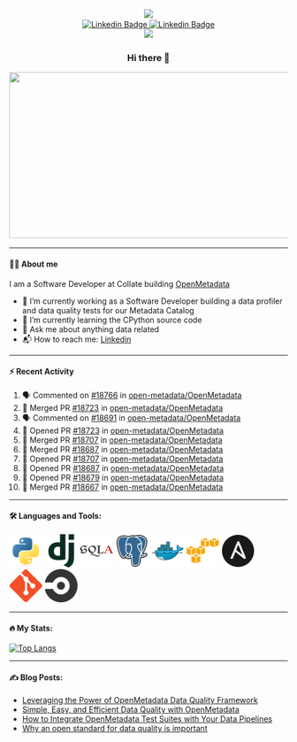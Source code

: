 <div id="header" align="center">
  <img src="https://media.giphy.com/media/5eLDrEaRGHegx2FeF2/giphy.gif" width="100"/>
</div>
<div id="badges" align="center">
  <a href="https://www.linkedin.com/in/teddycrepineau/">
    <img src="https://shields.io/badge/Linkedin-blue?logo=linkedin&logoColor=white&style=for-the-badge" alt="Linkedin Badge"/>
  </a>
  <a href="https://medium.com/@teddycrpineau">
    <img src="https://shields.io/badge/Medium-black?logo=medium&logoColor=white&style=for-the-badge" alt="Linkedin Badge"/>
  </a>
</div>
<div align="center">
  <img src="https://komarev.com/ghpvc/?username=TeddyCr&color=blue&style=flat-square" />
</div>

<h3 align="center">
Hi there 👋
</h3>
<div align="center">
  <img src="https://media.giphy.com/media/L8K62iTDkzGX6/giphy.gif" width="600" height="300"/>
</div>

---

#### :technologist: About me
I am a Software Developer at Collate building <a href="https://open-metadata.org"/>OpenMetadata</a>
- 🔭 I’m currently working as a Software Developer building a data profiler and data quality tests for our Metadata Catalog
- 🐍 I’m currently learning the CPython source code
- 💬 Ask me about anything data related
- 📬 How to reach me: [Linkedin](https://shields.io/badge/Linkedin-blue?logo=linkedin&logoColor=white&style=for-the-badge)

---

#### ⚡️ Recent Activity
<!--START_SECTION:activity-->
1. 🗣 Commented on [#18766](https://github.com/open-metadata/OpenMetadata/pull/18766#issuecomment-2497104966) in [open-metadata/OpenMetadata](https://github.com/open-metadata/OpenMetadata)
2. 🎉 Merged PR [#18723](https://github.com/open-metadata/OpenMetadata/pull/18723) in [open-metadata/OpenMetadata](https://github.com/open-metadata/OpenMetadata)
3. 🗣 Commented on [#18691](https://github.com/open-metadata/OpenMetadata/issues/18691#issuecomment-2490782569) in [open-metadata/OpenMetadata](https://github.com/open-metadata/OpenMetadata)
4. 💪 Opened PR [#18723](https://github.com/open-metadata/OpenMetadata/pull/18723) in [open-metadata/OpenMetadata](https://github.com/open-metadata/OpenMetadata)
5. 🎉 Merged PR [#18707](https://github.com/open-metadata/OpenMetadata/pull/18707) in [open-metadata/OpenMetadata](https://github.com/open-metadata/OpenMetadata)
6. 🎉 Merged PR [#18687](https://github.com/open-metadata/OpenMetadata/pull/18687) in [open-metadata/OpenMetadata](https://github.com/open-metadata/OpenMetadata)
7. 💪 Opened PR [#18707](https://github.com/open-metadata/OpenMetadata/pull/18707) in [open-metadata/OpenMetadata](https://github.com/open-metadata/OpenMetadata)
8. 💪 Opened PR [#18687](https://github.com/open-metadata/OpenMetadata/pull/18687) in [open-metadata/OpenMetadata](https://github.com/open-metadata/OpenMetadata)
9. 💪 Opened PR [#18679](https://github.com/open-metadata/OpenMetadata/pull/18679) in [open-metadata/OpenMetadata](https://github.com/open-metadata/OpenMetadata)
10. 🎉 Merged PR [#18667](https://github.com/open-metadata/OpenMetadata/pull/18667) in [open-metadata/OpenMetadata](https://github.com/open-metadata/OpenMetadata)
<!--END_SECTION:activity-->

---

#### :hammer_and_wrench: Languages and Tools:
<div>
   <img src="https://github.com/devicons/devicon/blob/master/icons/python/python-original.svg" width="60" height="60"/>
   <img src="https://github.com/devicons/devicon/blob/master/icons/django/django-plain.svg" width="60" height="60"/>
   <img src="https://github.com/devicons/devicon/blob/master/icons/sqlalchemy/sqlalchemy-original.svg" width="60" height="60"/>
   <img src="https://github.com/devicons/devicon/blob/master/icons/postgresql/postgresql-original.svg" width="60" height="60"/>
   <img src="https://github.com/devicons/devicon/blob/master/icons/docker/docker-original.svg" width="60" height="60"/>
   <img src="https://github.com/devicons/devicon/blob/master/icons/amazonwebservices/amazonwebservices-original.svg" width="60" height="60"/>
   <img src="https://github.com/devicons/devicon/blob/master/icons/ansible/ansible-original.svg" width="60" height="60"/>
   <img src="https://github.com/devicons/devicon/blob/master/icons/git/git-original.svg" width="60" height="60"/>
   <img src="https://github.com/devicons/devicon/blob/master/icons/circleci/circleci-plain.svg" width="60" height="60"/>
</div>

---

#### 🔥 My Stats:
[![Top Langs](https://github-readme-stats.vercel.app/api/top-langs/?username=TeddyCr&layout=compact&hide=javascript,html,css)](https://github.com/anuraghazra/github-readme-stats)

---

#### ✍️ Blog Posts:
<!-- BLOG-POST-LIST:START -->
- [Leveraging the Power of OpenMetadata Data Quality Framework](https://blog.open-metadata.org/leveraging-the-power-of-openmetadata-data-quality-framework-385ba2d8eaf?source=rss-16e0670af08f------2)
- [Simple, Easy, and Efficient Data Quality with OpenMetadata](https://blog.open-metadata.org/simple-easy-and-efficient-data-quality-with-openmetadata-1c4e7d329364?source=rss-16e0670af08f------2)
- [How to Integrate OpenMetadata Test Suites with Your Data Pipelines](https://blog.open-metadata.org/how-to-integrate-openmetadata-test-suites-with-your-data-pipelines-d83fb55fa494?source=rss-16e0670af08f------2)
- [Why an open standard for data quality is important](https://blog.open-metadata.org/why-are-we-building-a-data-quality-standard-1753fae87259?source=rss-16e0670af08f------2)
<!-- BLOG-POST-LIST:END -->
